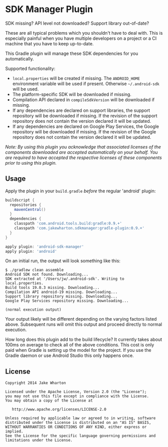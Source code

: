 SDK Manager Plugin
==================

SDK missing? API level not downloaded? Support library out-of-date?

These are all typical problems which you shouldn't have to deal with. This is especially painful
when you have multiple developers on a project or a CI machine that you have to keep up-to-date.

This Gradle plugin will manage these SDK dependencies for you automatically.

Supported functionality:

 * `local.properties` will be created if missing. The `ANDROID_HOME` environment variable will be
   used if present. Otherwise `~/.android-sdk` will be used.
 * The platform-specific SDK will be downloaded if missing.
 * Compilation API declared in `compileSdkVersion` will be downloaded if missing.
 * If any dependencies are declared on support libraries, the support repository will be downloaded
   if missing. If the revision of the support repository does not contain the version declared it
   will be updated.
 * If any dependencies are declared on Google Play Services, the Google repository will be
   downloaded if missing. If the revision of the Google repository does not contain the version
   declared it will be updated.


*Note: By using this plugin you acknowledge that associated licenses of the components downloaded
are accepted automatically on your behalf. You are required to have accepted the respective licenses
of these components prior to using this plugin.*



Usage
-----

Apply the plugin in your `build.gradle` *before* the regular 'android' plugin:
```groovy
buildscript {
  repositories {
    mavenCentral()
  }
  dependencies {
    classpath 'com.android.tools.build:gradle:0.9.+'
    classpath 'com.jakewharton.sdkmanager:gradle-plugin:0.9.+'
  }
}

apply plugin: 'android-sdk-manager'
apply plugin: 'android'
```

On an initial run, the output will look something like this:
```
$ ./gradlew clean assemble
Android SDK not found. Downloading...
SDK extracted at '/Users/jw/.android-sdk'. Writing to local.properties.
Build tools 19.0.3 missing. Downloading...
Compilation API android-19 missing. Downloading...
Support library repository missing. Downloading...
Google Play Services repository missing. Downloading...

(normal execution output)
```
Your output likely will be different depending on the varying factors listed above. Subsequent runs
will omit this output and proceed directly to normal execution.

How long does this plugin add to the build lifecycle? It currently takes about 100ms on average to
check all of the above conditions. This cost is only paid when Gradle is setting up the model for
the project. If you use the Gradle daemon or use Android Studio this only happens once.



License
--------

    Copyright 2014 Jake Wharton

    Licensed under the Apache License, Version 2.0 (the "License");
    you may not use this file except in compliance with the License.
    You may obtain a copy of the License at

       http://www.apache.org/licenses/LICENSE-2.0

    Unless required by applicable law or agreed to in writing, software
    distributed under the License is distributed on an "AS IS" BASIS,
    WITHOUT WARRANTIES OR CONDITIONS OF ANY KIND, either express or implied.
    See the License for the specific language governing permissions and
    limitations under the License.

